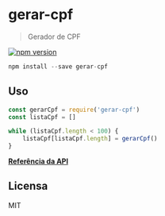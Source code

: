 # gerar-cpf

> Gerador de CPF

[![npm version](https://badge.fury.io/js/gerar-cpf.svg)](http://badge.fury.io/js/gerar-cpf)

```js
npm install --save gerar-cpf
```

## Uso

```js
const gerarCpf = require('gerar-cpf')
const listaCpf = []

while (listaCpf.length < 100) {
	listaCpf[listaCpf.length] = gerarCpf()
}
```

**[Referência da API](./API_REFERENCE.md)**

## Licensa

MIT
